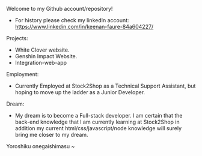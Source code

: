 Welcome to my Github account/repository!

- For history please check my linkedIn account: https://www.linkedin.com/in/keenan-faure-84a604227/

Projects:
- White Clover website.
- Genshin Impact Website.
- Integration-web-app


Employment: 
- Currently Employed at Stock2Shop as a Technical Support Assistant, but hoping to move up the ladder as a Junior Developer.


Dream:
- My dream is to become a Full-stack developer. I am certain that the back-end knowledge that I am currently learning at Stock2Shop in addition my current html/css/javascript/node knowledge will surely bring me closer to my dream.

Yoroshiku onegaishimasu ~

